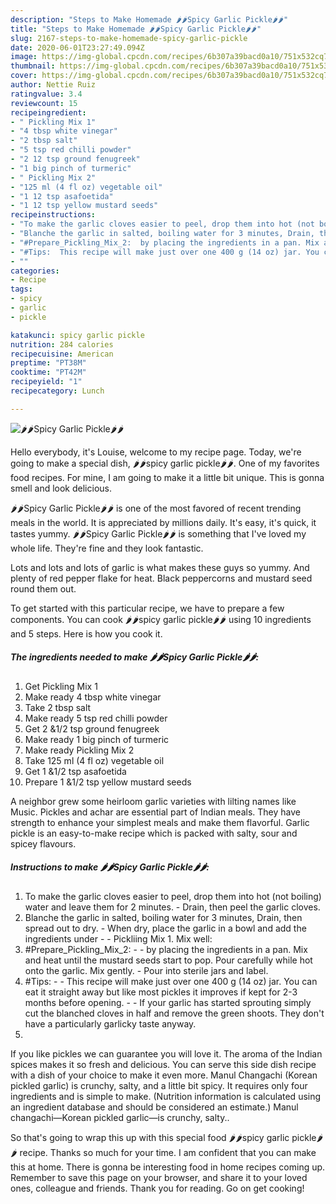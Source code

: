 ```yaml
---
description: "Steps to Make Homemade 🌶🌶Spicy Garlic Pickle🌶🌶"
title: "Steps to Make Homemade 🌶🌶Spicy Garlic Pickle🌶🌶"
slug: 2167-steps-to-make-homemade-spicy-garlic-pickle
date: 2020-06-01T23:27:49.094Z
image: https://img-global.cpcdn.com/recipes/6b307a39bacd0a10/751x532cq70/🌶🌶spicy-garlic-pickle🌶🌶-recipe-main-photo.jpg
thumbnail: https://img-global.cpcdn.com/recipes/6b307a39bacd0a10/751x532cq70/🌶🌶spicy-garlic-pickle🌶🌶-recipe-main-photo.jpg
cover: https://img-global.cpcdn.com/recipes/6b307a39bacd0a10/751x532cq70/🌶🌶spicy-garlic-pickle🌶🌶-recipe-main-photo.jpg
author: Nettie Ruiz
ratingvalue: 3.4
reviewcount: 15
recipeingredient:
- " Pickling Mix 1"
- "4 tbsp white vinegar"
- "2 tbsp salt"
- "5 tsp red chilli powder"
- "2 12 tsp ground fenugreek"
- "1 big pinch of turmeric"
- " Pickling Mix 2"
- "125 ml (4 fl oz) vegetable oil"
- "1 12 tsp asafoetida"
- "1 12 tsp yellow mustard seeds"
recipeinstructions:
- "To make the garlic cloves easier to peel, drop them into hot (not boiling) water and leave them for 2 minutes. Drain, then peel the garlic cloves."
- "Blanche the garlic in salted, boiling water for 3 minutes, Drain, then spread out to dry. When dry, place the garlic in a bowl and add the ingredients under   Pickliing Mix 1. Mix well:"
- "#Prepare_Pickling_Mix_2:  by placing the ingredients in a pan. Mix and heat until the mustard seeds start to pop. Pour carefully while hot onto the garlic. Mix gently. Pour into sterile jars and label."
- "#Tips:  This recipe will make just over one 400 g (14 oz) jar. You can eat it straight away but like most pickles it improves if kept for 2-3 months before opening.  If your garlic has started sprouting simply cut the blanched cloves in half and remove the green shoots. They don&#39;t have a particularly garlicky taste anyway."
- ""
categories:
- Recipe
tags:
- spicy
- garlic
- pickle

katakunci: spicy garlic pickle 
nutrition: 284 calories
recipecuisine: American
preptime: "PT38M"
cooktime: "PT42M"
recipeyield: "1"
recipecategory: Lunch

---
```



![🌶🌶Spicy Garlic Pickle🌶🌶](https://img-global.cpcdn.com/recipes/6b307a39bacd0a10/751x532cq70/🌶🌶spicy-garlic-pickle🌶🌶-recipe-main-photo.jpg)

Hello everybody, it's Louise, welcome to my recipe page. Today, we're going to make a special dish, 🌶🌶spicy garlic pickle🌶🌶. One of my favorites food recipes. For mine, I am going to make it a little bit unique. This is gonna smell and look delicious.

🌶🌶Spicy Garlic Pickle🌶🌶 is one of the most favored of recent trending meals in the world. It is appreciated by millions daily. It's easy, it's quick, it tastes yummy. 🌶🌶Spicy Garlic Pickle🌶🌶 is something that I've loved my whole life. They're fine and they look fantastic.

Lots and lots and lots of garlic is what makes these guys so yummy. And plenty of red pepper flake for heat. Black peppercorns and mustard seed round them out.


To get started with this particular recipe, we have to prepare a few components. You can cook 🌶🌶spicy garlic pickle🌶🌶 using 10 ingredients and 5 steps. Here is how you cook it.

<!--inarticleads1-->

##### The ingredients needed to make 🌶🌶Spicy Garlic Pickle🌶🌶:

1. Get  Pickling Mix 1
1. Make ready 4 tbsp white vinegar
1. Take 2 tbsp salt
1. Make ready 5 tsp red chilli powder
1. Get 2 &amp;1/2 tsp ground fenugreek
1. Make ready 1 big pinch of turmeric
1. Make ready  Pickling Mix 2
1. Take 125 ml (4 fl oz) vegetable oil
1. Get 1 &amp;1/2 tsp asafoetida
1. Prepare 1 &amp;1/2 tsp yellow mustard seeds


A neighbor grew some heirloom garlic varieties with lilting names like Music. Pickles and achar are essential part of Indian meals. They have strength to enhance your simplest meals and make them flavorful. Garlic pickle is an easy-to-make recipe which is packed with salty, sour and spicey flavours. 

<!--inarticleads2-->

##### Instructions to make 🌶🌶Spicy Garlic Pickle🌶🌶:

1. To make the garlic cloves easier to peel, drop them into hot (not boiling) water and leave them for 2 minutes. - Drain, then peel the garlic cloves.
1. Blanche the garlic in salted, boiling water for 3 minutes, Drain, then spread out to dry. - When dry, place the garlic in a bowl and add the ingredients under  -  - Pickliing Mix 1. Mix well:
1. #Prepare_Pickling_Mix_2: -  - by placing the ingredients in a pan. Mix and heat until the mustard seeds start to pop. Pour carefully while hot onto the garlic. Mix gently. - Pour into sterile jars and label.
1. #Tips: -  - This recipe will make just over one 400 g (14 oz) jar. You can eat it straight away but like most pickles it improves if kept for 2-3 months before opening. -  - If your garlic has started sprouting simply cut the blanched cloves in half and remove the green shoots. They don&#39;t have a particularly garlicky taste anyway.
1. 


If you like pickles we can guarantee you will love it. The aroma of the Indian spices makes it so fresh and delicious. You can serve this side dish recipe with a dish of your choice to make it even more. Manul Changachi (Korean pickled garlic) is crunchy, salty, and a little bit spicy. It requires only four ingredients and is simple to make. (Nutrition information is calculated using an ingredient database and should be considered an estimate.) Manul changachi—Korean pickled garlic—is crunchy, salty.. 

So that's going to wrap this up with this special food 🌶🌶spicy garlic pickle🌶🌶 recipe. Thanks so much for your time. I am confident that you can make this at home. There is gonna be interesting food in home recipes coming up. Remember to save this page on your browser, and share it to your loved ones, colleague and friends. Thank you for reading. Go on get cooking!
